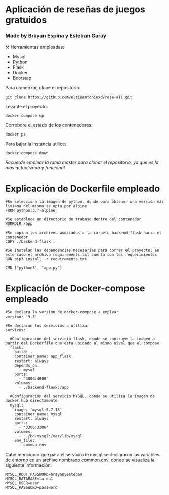 # Aplicación de reseñas de juegos gratuidos
### Made by Brayan Espina y Esteban Garay

:hammer_and_pick:	Herramientas empleadas:
- Mysql
- Python
- Flask
- Docker
- Bootstap

Para comenzar, clone el repositorio:
```
git clone https://github.com/eltioantonioxd/rese-aT1.git
```
Levante el proyecto:
```
docker-compose up
```

Corrobore el estado de los contenedores:
```
docker ps
```

Para bajar la instancia utilice:

```
docker-compose down
```
*Recuerde emplear la rama master para clonar el repositorio, ya que es la más actualizada y funcional*

# Explicación de Dockerfile empleado

```
#Se selecciona la imagen de python, donde para obtener una versión más liviana del mismo se opta por alpine
FROM python:3.7-alpine

#Se establece un directorio de trabajo dentro del contenedor
WORKDIR /app

#Se copian los archivos asociados a la carpeta backend-flask hacia el contenedor
COPY ./backend-flask .

#Se instalan las dependencias necesarias para correr el proyecto; en este caso el archivo requirements.txt cuenta con los requerimientos
RUN pip3 install -r requirements.txt

CMD ["python3", "app.py"]
```

# Explicación de Docker-compose empleado

```
#Se declara la versión de docker-compose a emplear
version: '3.3'

#Se declaran los servicios a utilizar
services:

  #Configuración del servicio flask, donde se contruye la imagen a partir del Dockerfile que esta ubicado al mismo nivel que el compose
  flask: 
    build: .
    container_name: app_flask
    restart: always
    depends_on:
      - mysql
    ports:
      - "4000:4000"
    volumes:
      - ./backend-flask:/app

  #Configuración del servicio MYSQL, donde se utiliza la imagen de docker hub directamente
  mysql:
    image: 'mysql:5.7.13'
    container_name: mysql
    restart: always
    ports:
      - "3306:3306"
    volumes:
      -  ./bd-mysql:/var/lib/mysql
    env_file:
      - common.env
  ```
  
 Cabe mencionar que para el servicio de mysql se declararon las variables de entorno en un archivo nombrado common.env, donde se visualiza la siguiente información:
```
MYSQL_ROOT_PASSWORD=brayanyesteban
MYSQL_DATABASE=tarea1
MYSQL_USER=user
MYSQL_PASSWORD=password
```
